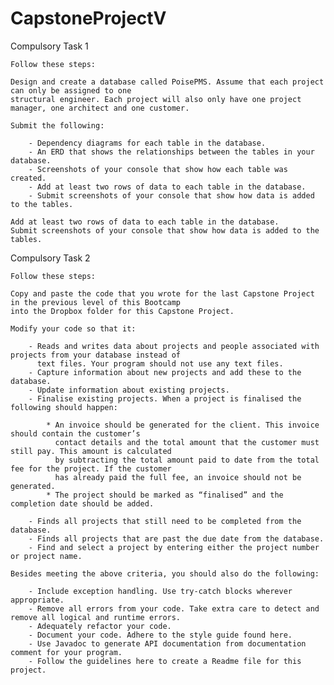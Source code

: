 # CapstoneProjectV

Compulsory Task 1

	Follow these steps:

	Design and create a database called PoisePMS. Assume that each project can only be assigned to one 
	structural engineer. Each project will also only have one project manager, one architect and one customer.

	Submit the following:

		- Dependency diagrams for each table in the database.
		- An ERD that shows the relationships between the tables in your database.
		- Screenshots of your console that show how each table was created.
		- Add at least two rows of data to each table in the database. 
		- Submit screenshots of your console that show how data is added to the tables.

	Add at least two rows of data to each table in the database. 
	Submit screenshots of your console that show how data is added to the tables.
	
Compulsory Task 2

	Follow these steps:
	
	Copy and paste the code that you wrote for the last Capstone Project in the previous level of this Bootcamp 
	into the Dropbox folder for this Capstone Project.
	
	Modify your code so that it:
	
		- Reads and writes data about projects and people associated with projects from your database instead of 
		  text files. Your program should not use any text files.
		- Capture information about new projects and add these to the database.
		- Update information about existing projects.
		- Finalise existing projects. When a project is finalised the following should happen:
	
			* An invoice should be generated for the client. This invoice should contain the customer’s 
			  contact details and the total amount that the customer must still pay. This amount is calculated 
			  by subtracting the total amount paid to date from the total fee for the project. If the customer 
			  has already paid the full fee, an invoice should not be generated.
			* The project should be marked as “finalised” and the completion date should be added.
			
		- Finds all projects that still need to be completed from the database.
		- Finds all projects that are past the due date from the database.
		- Find and select a project by entering either the project number or project name.
		
	Besides meeting the above criteria, you should also do the following:
	
		- Include exception handling. Use try-catch blocks wherever appropriate.
		- Remove all errors from your code. Take extra care to detect and remove all logical and runtime errors.
		- Adequately refactor your code.
		- Document your code. Adhere to the style guide found here.
		- Use Javadoc to generate API documentation from documentation comment for your program. 
		- Follow the guidelines here to create a Readme file for this project.
